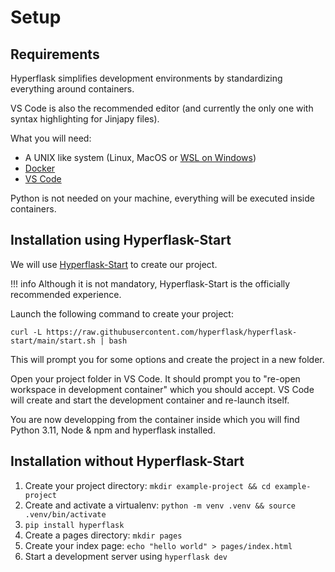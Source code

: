 # Setup

## Requirements

Hyperflask simplifies development environments by standardizing everything around containers.

VS Code is also the recommended editor (and currently the only one with syntax highlighting for Jinjapy files).

What you will need:

- A UNIX like system (Linux, MacOS or [WSL on Windows](https://learn.microsoft.com/en-us/windows/wsl/install))
- [Docker](https://www.docker.com/)
- [VS Code](https://code.visualstudio.com/)

Python is not needed on your machine, everything will be executed inside containers.

## Installation using Hyperflask-Start

We will use [Hyperflask-Start](https://github.com/hyperflask/hyperflask-start) to create our project.

!!! info
    Although it is not mandatory, Hyperflask-Start is the officially recommended experience.

Launch the following command to create your project:

    curl -L https://raw.githubusercontent.com/hyperflask/hyperflask-start/main/start.sh | bash

This will prompt you for some options and create the project in a new folder.

Open your project folder in VS Code. It should prompt you to "re-open workspace in development container" which you should accept. VS Code will create and start the development container and re-launch itself.

You are now developping from the container inside which you will find Python 3.11, Node & npm and hyperflask installed.

## Installation without Hyperflask-Start

1. Create your project directory: `mkdir example-project && cd example-project`
2. Create and activate a virtualenv: `python -m venv .venv && source .venv/bin/activate`
3. `pip install hyperflask`
4. Create a pages directory: `mkdir pages`
5. Create your index page: `echo "hello world" > pages/index.html`
6. Start a development server using `hyperflask dev`

